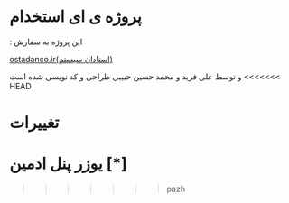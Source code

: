 # پروژه ی ای استخدام

: این پروژه به سفارش



[ostadanco.ir(استادان سیستم)](http://ostadanco.ir/)


و توسط علی فرید و محمد حسین حبیبی طراحی و کد نویسی شده است
<<<<<<< HEAD
# تغييرات
يوزر پنل ادمين [*]
=======
>>>>>>> pazh

